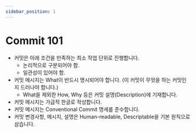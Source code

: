 ```yaml
---
sidebar_position: 1
---
```


# Commit 101

- 커밋은 아래 조건을 만족하는 최소 작업 단위로 진행합니다.
  - 논리적으로 구분되어야 함.
  - 일관성이 있어야 함.
- 커밋 메시지는 What이 반드시 명시되어야 합니다. (이 커밋이 무엇을 하는 커밋인지 드러나야 합니다.)
  - What을 제외한 How, Why 등은 커밋 설명(Description)에 기재합니다.
- 커밋 메시지는 가급적 한글로 작성합니다.
- 커밋 메시지는 Conventional Commit 명세를 준수합니다.
- 커밋 변경사항, 메시지, 설명은 Human-readable, Descriptable을 기본 원칙으로 삼습니다.
